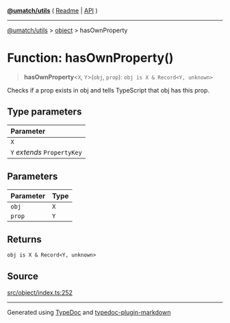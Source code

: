 [**@umatch/utils**](../../README.md) ( [Readme](../../README.md) \| [API](../../API.md) )

---

[@umatch/utils](../../API.md) > [object](../README.md) > hasOwnProperty

# Function: hasOwnProperty()

> **hasOwnProperty**\<`X`, `Y`\>(`obj`, `prop`): `obj is X & Record<Y, unknown>`

Checks if a prop exists in obj and tells TypeScript that obj has this prop.

## Type parameters

| Parameter                   |
| :-------------------------- |
| `X`                         |
| `Y` _extends_ `PropertyKey` |

## Parameters

| Parameter | Type |
| :-------- | :--- |
| `obj`     | `X`  |
| `prop`    | `Y`  |

## Returns

`obj is X & Record<Y, unknown>`

## Source

[src/object/index.ts:252](https://github.com/umatch-oficial/utils/blob/1dcf13d/src/object/index.ts#L252)

---

Generated using [TypeDoc](https://typedoc.org/) and [typedoc-plugin-markdown](https://www.npmjs.com/package/typedoc-plugin-markdown)
